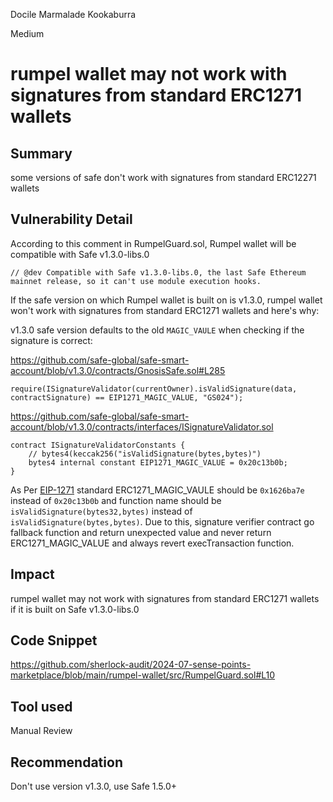 Docile Marmalade Kookaburra

Medium

# rumpel wallet may not work with signatures from standard ERC1271 wallets

## Summary
some versions of safe don't work with signatures from standard ERC12271 wallets
## Vulnerability Detail
According to this comment in RumpelGuard.sol, Rumpel wallet will be compatible with Safe v1.3.0-libs.0
```solidity
// @dev Compatible with Safe v1.3.0-libs.0, the last Safe Ethereum mainnet release, so it can't use module execution hooks.
```

If the safe version on which Rumpel wallet is built on is v1.3.0, rumpel wallet won't work with signatures from standard ERC1271 wallets and here's why:

v1.3.0 safe version defaults to the old `MAGIC_VAULE` when checking if the signature is correct:

https://github.com/safe-global/safe-smart-account/blob/v1.3.0/contracts/GnosisSafe.sol#L285

```solidity
require(ISignatureValidator(currentOwner).isValidSignature(data, contractSignature) == EIP1271_MAGIC_VALUE, "GS024");
```

https://github.com/safe-global/safe-smart-account/blob/v1.3.0/contracts/interfaces/ISignatureValidator.sol
```solidity
contract ISignatureValidatorConstants {
    // bytes4(keccak256("isValidSignature(bytes,bytes)")
    bytes4 internal constant EIP1271_MAGIC_VALUE = 0x20c13b0b;
}
```
As Per [EIP-1271](https://eips.ethereum.org/EIPS/eip-1271) standard ERC1271_MAGIC_VAULE should be `0x1626ba7e` instead of `0x20c13b0b` and function name should be `isValidSignature(bytes32,bytes)` instead of `isValidSignature(bytes,bytes)`. Due to this, signature verifier contract go fallback function and return unexpected value and never return ERC1271_MAGIC_VALUE and always revert execTransaction function.

## Impact
rumpel wallet may not work with signatures from standard ERC1271 wallets if it is built on  Safe v1.3.0-libs.0
## Code Snippet
https://github.com/sherlock-audit/2024-07-sense-points-marketplace/blob/main/rumpel-wallet/src/RumpelGuard.sol#L10
## Tool used

Manual Review

## Recommendation
Don't use version  v1.3.0,  use Safe 1.5.0+